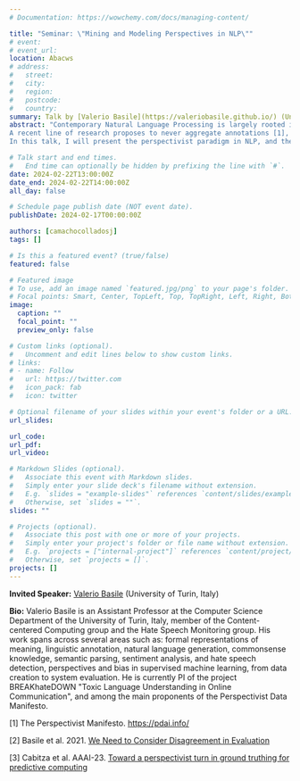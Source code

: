 ```yaml
---
# Documentation: https://wowchemy.com/docs/managing-content/

title: "Seminar: \"Mining and Modeling Perspectives in NLP\""
# event:
# event_url:
location: Abacws
# address:
#   street:
#   city:
#   region:
#   postcode:
#   country:
summary: Talk by [Valerio Basile](https://valeriobasile.github.io/) (University of Turin, Italy)
abstract: "Contemporary Natural Language Processing is largely rooted in language resources, e.g., for training models in supervised machine learning. Even is few- or zero-shot settings, the importance of good quality data for benchmarking is paramount. However, most language resources encode majority-driven knowledge, hiding the often informative variation coming from a diversity of human backgrounds. This is particularly relevant when dealing with highly subjective aspects of natural language such as irony or undesirable language.
A recent line of research proposes to never aggregate annotations [1], but rather to leverage the worth of knowledge found in disagreement for building models [2] and evaluating them [3].
In this talk, I will present the perspectivist paradigm in NLP, and the results of ongoing research focusing on building perspective-aware predictive models and automatically extract human perspectives from annotated data."

# Talk start and end times.
#   End time can optionally be hidden by prefixing the line with `#`.
date: 2024-02-22T13:00:00Z
date_end: 2024-02-22T14:00:00Z
all_day: false

# Schedule page publish date (NOT event date).
publishDate: 2024-02-17T00:00:00Z

authors: [camachocolladosj]
tags: []

# Is this a featured event? (true/false)
featured: false

# Featured image
# To use, add an image named `featured.jpg/png` to your page's folder. 
# Focal points: Smart, Center, TopLeft, Top, TopRight, Left, Right, BottomLeft, Bottom, BottomRight.
image:
  caption: ""
  focal_point: ""
  preview_only: false

# Custom links (optional).
#   Uncomment and edit lines below to show custom links.
# links:
# - name: Follow
#   url: https://twitter.com
#   icon_pack: fab
#   icon: twitter

# Optional filename of your slides within your event's folder or a URL.
url_slides:

url_code:
url_pdf:
url_video:

# Markdown Slides (optional).
#   Associate this event with Markdown slides.
#   Simply enter your slide deck's filename without extension.
#   E.g. `slides = "example-slides"` references `content/slides/example-slides.md`.
#   Otherwise, set `slides = ""`.
slides: ""

# Projects (optional).
#   Associate this post with one or more of your projects.
#   Simply enter your project's folder or file name without extension.
#   E.g. `projects = ["internal-project"]` references `content/project/deep-learning/index.md`.
#   Otherwise, set `projects = []`.
projects: []
---
```


**Invited Speaker:** [Valerio Basile](https://valeriobasile.github.io/) (University of Turin, Italy)

**Bio:**
Valerio Basile is an Assistant Professor at the Computer Science Department of the University of Turin, Italy, member of the Content-centered Computing group and the Hate Speech Monitoring group. His work spans across several areas such as: formal representations of meaning, linguistic annotation, natural language generation, commonsense knowledge, semantic parsing, sentiment analysis, and hate speech detection, perspectives and bias in supervised machine learning, from data creation to system evaluation. He is currently PI of the project BREAKhateDOWN "Toxic Language Understanding in Online Communication", and among the main proponents of the Perspectivist Data Manifesto.

[1] The Perspectivist Manifesto. https://pdai.info/

[2] Basile et al. 2021. [We Need to Consider Disagreement in Evaluation](https://aclanthology.org/2021.bppf-1.3/)

[3] Cabitza et al. AAAI-23. [Toward a perspectivist turn in ground truthing for predictive computing](https://ojs.aaai.org/index.php/AAAI/article/view/25840)